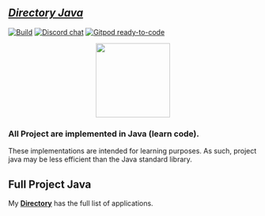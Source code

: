 ## [*Directory Java*](DIRECTORY.md)

[![Build](https://github.com/hoangtien2k3qx1/Java/actions/workflows/build.yml/badge.svg?branch=master)](https://github.com/hoangtien2k3qx1/Java/blob/main/DIRECTORY.md)
[![Discord chat](https://img.shields.io/discord/808045925556682782.svg?logo=discord&colorB=7289DA&style=flat-square)](https://discord.com/channels/1016568392267866162/1016568393068986463)
[![Gitpod ready-to-code](https://img.shields.io/badge/Gitpod-ready--to--code-blue?logo=gitpod)](https://gitpod.io/#https://github.com/hoangtien2k3qx1)

<p align="center">
    <img src="https://resources.jetbrains.com/storage/products/company/brand/logos/jb_beam.svg" height="150">
</p>


### All Project are implemented in Java (learn code).
These implementations are intended for learning purposes. As such, project java may be less efficient than the Java standard library.

## Full Project Java
My [**Directory**](DIRECTORY.md) has the full list of applications.
